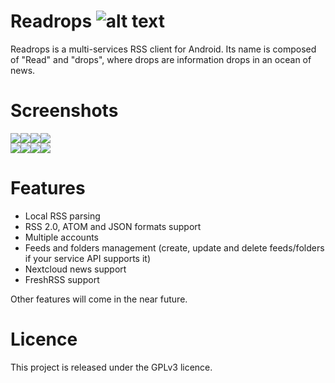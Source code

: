 # Readrops ![alt text](images/readrops_logo.png "Readrops Logo")

Readrops is a multi-services RSS client for Android. Its name is composed of "Read" and "drops", where drops are information drops in an ocean of news.

# Screenshots

![](images/Screenshot_1.png)![](images/Screenshot_2.png)![](images/Screenshot_3.png)![](images/Screenshot_4.png)
<br/>
![](images/Screenshot_5.png)![](images/Screenshot_6.png)![](images/Screenshot_7.png)![](images/Screenshot_8.png)

# Features

- Local RSS parsing 
- RSS 2.0, ATOM and JSON formats support 
- Multiple accounts 
- Feeds and folders management (create, update and delete feeds/folders if your service API supports it)
- Nextcloud news support 
- FreshRSS support


Other features will come in the near future. 

# Licence

This project is released under the GPLv3 licence.
